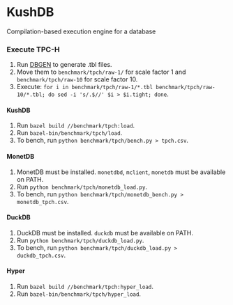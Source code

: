 # KushDB
Compilation-based execution engine for a database

### Execute TPC-H
1. Run [DBGEN](https://github.com/electrum/tpch-dbgen) to generate .tbl files.
2. Move them to `benchmark/tpch/raw-1/` for scale factor 1 and
   `benchmark/tpch/raw-10` for scale factor 10.
3. Execute: `for i in benchmark/tpch/raw-1/*.tbl benchmark/tpch/raw-10/*.tbl; do sed -i 's/.$//' $i > $i.tight; done`.

#### KushDB
1. Run `bazel build //benchmark/tpch:load`.
2. Run `bazel-bin/benchmark/tpch/load`.
3. To bench, run `python benchmark/tpch/bench.py > tpch.csv`.

#### MonetDB
1. MonetDB must be installed. `monetdbd`, `mclient`, `monetdb` must be available on PATH.
2. Run `python benchmark/tpch/monetdb_load.py`.
3. To bench, run `python benchmark/tpch/monetdb_bench.py > monetdb_tpch.csv`.

#### DuckDB
1. DuckDB must be installed. `duckdb` must be available on PATH.
2. Run `python benchmark/tpch/duckdb_load.py`.
3. To bench, run `python benchmark/tpch/duckdb_load.py > duckdb_tpch.csv`.

#### Hyper
1. Run `bazel build //benchmark/tpch:hyper_load`.
2. Run `bazel-bin/benchmark/tpch/hyper_load`.